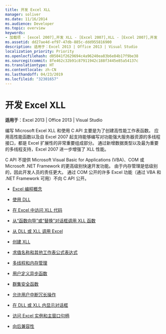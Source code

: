 ```yaml
---
title: 开发 Excel XLL
manager: soliver
ms.date: 11/16/2014
ms.audience: Developer
ms.topic: overview
keywords:
- 加载项 - [excel 2007],开发 XLL - [Excel 2007],XLL - [Excel 2007],开发
ms.assetid: dd27ae4d-ef97-47db-885c-ddd955816900
description: 适用于：Excel 2013 | Office 2013 | Visual Studio
localization_priority: Priority
ms.openlocfilehash: d05041f2629694c4a96240ea83b6e84b17f9be38
ms.sourcegitcommit: 8fe462c32b91c87911942c188f3445e85a54137c
ms.translationtype: HT
ms.contentlocale: zh-CN
ms.lasthandoff: 04/23/2019
ms.locfileid: "32301657"
---
```

# <a name="developing-excel-xlls"></a>开发 Excel XLL

**适用于**：Excel 2013 | Office 2013 | Visual Studio 
  
编写 Microsoft Excel XLL 和使用 C API 主要是为了创建高性能工作表函数。 应用高性能函数以及自 Excel 2007 起支持能够编写对功能强大服务器资源的多线程接口，都是 Excel 扩展性的非常重要组成部分。 通过新增数据类型以及最为重要的多线程支持，Excel 2007 进一步增强了 XLL 性能。
  
C API 不提供 Microsoft Visual Basic for Applications (VBA)、COM 或 Microsoft .NET Framework 的更高级别快速开发功能。 由于内存管理是低级别的，因此开发人员的责任更大。 通过 COM 公开的许多 Excel 功能（通过 VBA 和 .NET Framework 可用）不向 C API 公开。


- [Excel 编程概念](excel-programming-concepts.md)
  
- [使用 DLL](working-with-dlls.md)
  
- [在 Excel 中访问 XLL 代码](accessing-xll-code-in-excel.md)
  
- [从“函数向导”或“替换”对话框调用 XLL 函数](how-to-call-xll-functions-from-the-function-wizard-or-replace-dialog-boxes.md)
  
- [从 DLL 或 XLL 调用 Excel](calling-into-excel-from-the-dll-or-xll.md)
  
- [创建 XLL](creating-xlls.md)
  
- [求值名称和其他工作表公式表达式](evaluating-names-and-other-worksheet-formula-expressions.md)
  
- [多线程和内存管理](multithreading-and-memory-management.md)
  
- [用户定义异步函数](asynchronous-user-defined-functions.md)
  
- [群集安全函数](cluster-safe-functions.md)
  
- [允许用户中断冗长操作](permitting-user-breaks-in-lengthy-operations.md)
  
- [在 DLL 或 XLL 内显示对话框](displaying-dialog-boxes-from-within-a-dll-or-xll.md)
  
- [访问 Excel 实例和主窗口句柄](how-to-access-excel-instance-and-main-window-handles.md)
  
- [向后兼容性](backward-compatibility.md)
  

